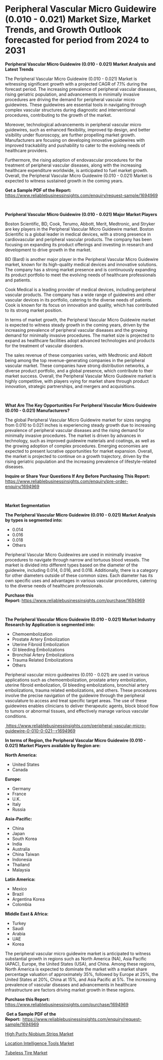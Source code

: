 <p><h1>Peripheral Vascular Micro Guidewire (0.010 - 0.021) Market Size, Market Trends, and Growth Outlook forecasted for period from 2024 to 2031</h1></p><p><strong>Peripheral Vascular Micro Guidewire (0.010 - 0.021) Market Analysis and Latest Trends</strong></p>
<p><p>The Peripheral Vascular Micro Guidewire (0.010 - 0.021) Market is witnessing significant growth with a projected CAGR of 7.1% during the forecast period. The increasing prevalence of peripheral vascular diseases, rising geriatric population, and advancements in minimally invasive procedures are driving the demand for peripheral vascular micro guidewires. These guidewires are essential tools in navigating through complex vascular structures during diagnostic and interventional procedures, contributing to the growth of the market.</p><p>Moreover, technological advancements in peripheral vascular micro guidewires, such as enhanced flexibility, improved tip design, and better visibility under fluoroscopy, are further propelling market growth. Manufacturers are focusing on developing innovative guidewires with improved trackability and pushability to cater to the evolving needs of healthcare providers.</p><p>Furthermore, the rising adoption of endovascular procedures for the treatment of peripheral vascular diseases, along with the increasing healthcare expenditure worldwide, is anticipated to fuel market growth. Overall, the Peripheral Vascular Micro Guidewire (0.010 - 0.021) Market is expected to witness sustained growth in the coming years.</p></p>
<p><strong>Get a Sample PDF of the Report:&nbsp;</strong> <a href="https://www.reliablebusinessinsights.com/enquiry/request-sample/1694969">https://www.reliablebusinessinsights.com/enquiry/request-sample/1694969</a></p>
<p>&nbsp;</p>
<p><strong>Peripheral Vascular Micro Guidewire (0.010 - 0.021) Major Market Players</strong></p>
<p><p>Boston Scientific, BD, Cook, Terumo, Abbott, Merit, Medtronic, and Stryker are key players in the Peripheral Vascular Micro Guidewire market. Boston Scientific is a global leader in medical devices, with a strong presence in cardiovascular and peripheral vascular products. The company has been focusing on expanding its product offerings and investing in research and development to drive growth in the market.</p><p>BD (Bard) is another major player in the Peripheral Vascular Micro Guidewire market, known for its high-quality medical devices and innovative solutions. The company has a strong market presence and is continuously expanding its product portfolio to meet the evolving needs of healthcare professionals and patients.</p><p>Cook Medical is a leading provider of medical devices, including peripheral vascular products. The company has a wide range of guidewires and other vascular devices in its portfolio, catering to the diverse needs of patients. Cook is known for its focus on innovation and quality, which has contributed to its strong market position.</p><p>In terms of market growth, the Peripheral Vascular Micro Guidewire market is expected to witness steady growth in the coming years, driven by the increasing prevalence of peripheral vascular diseases and the growing demand for minimally invasive procedures. The market size is projected to expand as healthcare facilities adopt advanced technologies and products for the treatment of vascular disorders.</p><p>The sales revenue of these companies varies, with Medtronic and Abbott being among the top revenue-generating companies in the peripheral vascular market. These companies have strong distribution networks, a diverse product portfolio, and a global presence, which contribute to their market success. Overall, the Peripheral Vascular Micro Guidewire market is highly competitive, with players vying for market share through product innovation, strategic partnerships, and mergers and acquisitions.</p></p>
<p>&nbsp;</p>
<p><strong>What Are The Key Opportunities For Peripheral Vascular Micro Guidewire (0.010 - 0.021) Manufacturers?</strong></p>
<p><p>The global Peripheral Vascular Micro Guidewire market for sizes ranging from 0.010 to 0.021 inches is experiencing steady growth due to increasing prevalence of peripheral vascular diseases and the rising demand for minimally invasive procedures. The market is driven by advances in technology, such as improved guidewire materials and coatings, as well as the growing adoption of complex procedures. Emerging economies are expected to present lucrative opportunities for market expansion. Overall, the market is projected to continue on a growth trajectory, driven by the rising geriatric population and the increasing prevalence of lifestyle-related diseases.</p></p>
<p><strong>Inquire or Share Your Questions If Any Before Purchasing This Report:</strong> <a href="https://www.reliablebusinessinsights.com/enquiry/pre-order-enquiry/1694969">https://www.reliablebusinessinsights.com/enquiry/pre-order-enquiry/1694969</a></p>
<p>&nbsp;</p>
<p><strong>Market Segmentation</strong></p>
<p><strong>The Peripheral Vascular Micro Guidewire (0.010 - 0.021) Market Analysis by types is segmented into:</strong></p>
<p><ul><li>0.014</li><li>0.016</li><li>0.018</li><li>Others</li></ul></p>
<p><p>Peripheral Vascular Micro Guidewires are used in minimally invasive procedures to navigate through narrow and tortuous blood vessels. The market is divided into different types based on the diameter of the guidewire, including 0.014, 0.016, and 0.018. Additionally, there is a category for other diameters outside of these common sizes. Each diameter has its own specific uses and advantages in various vascular procedures, catering to the diverse needs of healthcare professionals.</p></p>
<p><strong>Purchase this Report:&nbsp;</strong><a href="https://www.reliablebusinessinsights.com/purchase/1694969">https://www.reliablebusinessinsights.com/purchase/1694969</a></p>
<p>&nbsp;</p>
<p><strong>The Peripheral Vascular Micro Guidewire (0.010 - 0.021) Market Industry Research by Application is segmented into:</strong></p>
<p><ul><li>Chemoembolization</li><li>Prostate Artery Embolization</li><li>Uterine Fibroid Embolization</li><li>GI bleeding Embolizations</li><li>Bronchial Artery Embolizations</li><li>Trauma Related Embolizations</li><li>Others</li></ul></p>
<p><p>Peripheral vascular micro guidewires (0.010 - 0.021) are used in various applications such as chemoembolization, prostate artery embolization, uterine fibroid embolization, GI bleeding embolizations, bronchial artery embolizations, trauma related embolizations, and others. These procedures involve the precise navigation of the guidewire through the peripheral vasculature to access and treat specific target areas. The use of these guidewires enables clinicians to deliver therapeutic agents, block blood flow to tumors or abnormal tissues, and effectively manage various vascular conditions.</p></p>
<p><a href="https://www.reliablebusinessinsights.com/peripheral-vascular-micro-guidewire-0-010-0-021--r1694969">&nbsp;https://www.reliablebusinessinsights.com/peripheral-vascular-micro-guidewire-0-010-0-021--r1694969</a></p>
<p><strong>In terms of Region, the Peripheral Vascular Micro Guidewire (0.010 - 0.021) Market Players available by Region are:</strong></p>
<p>
    <p> <strong> North America: </strong>
        <ul>
            <li>United States</li>
            <li>Canada</li>
        </ul>
        </p> 
    <p> <strong> Europe: </strong>
        <ul>
            <li>Germany</li>
            <li>France</li>
            <li>U.K.</li>
            <li>Italy</li>
            <li>Russia</li>
        </ul>
        </p> 
    <p> <strong> Asia-Pacific: </strong>
        <ul>
            <li>China</li>
            <li>Japan</li>
            <li>South Korea</li>
            <li>India</li>
            <li>Australia</li>
            <li>China Taiwan</li>
            <li>Indonesia</li>
            <li>Thailand</li>
            <li>Malaysia</li>
        </ul>
        </p> 
    <p> <strong> Latin America: </strong>
        <ul>
            <li>Mexico</li>
            <li>Brazil</li>
            <li>Argentina Korea</li>
            <li>Colombia</li>
        </ul>
        </p> 
    <p> <strong> Middle East & Africa: </strong>
        <ul>
            <li>Turkey</li>
            <li>Saudi</li>
            <li>Arabia</li>
            <li>UAE</li>
            <li>Korea</li>
        </ul>
    </p>
    </p>
<p><p>The peripheral vascular micro guidewire market is anticipated to witness substantial growth in regions such as North America (NA), Asia Pacific (APAC), Europe, the United States (USA), and China. Among these regions, North America is expected to dominate the market with a market share percentage valuation of approximately 35%, followed by Europe at 25%, the United States at 20%, China at 15%, and Asia Pacific at 5%. The increasing prevalence of vascular diseases and advancements in healthcare infrastructure are factors driving market growth in these regions.</p></p>
<p><strong>Purchase this Report: </strong><a href="https://www.reliablebusinessinsights.com/purchase/1694969">https://www.reliablebusinessinsights.com/purchase/1694969</a></p>
<p>&nbsp;<strong>Get a Sample PDF of the Report:&nbsp;&nbsp;</strong><a href="https://www.reliablebusinessinsights.com/enquiry/request-sample/1694969">https://www.reliablebusinessinsights.com/enquiry/request-sample/1694969</a></p>
<p><strong></strong></p>
<p><p><a href="https://medium.com/@richard_ellings/global-high-purity-niobium-strips-industry-research-report-competitive-landscape-market-size-e12eed645053">High Purity Niobium Strips Market</a></p><p><a href="https://medium.com/@tankuser238_5568/location-intelligence-tools-market-analysis-report-global-insights-by-region-type-143e0594bce8">Location Intelligence Tools Market</a></p><p><a href="https://www.linkedin.com/pulse/tubeless-tire-market-size-growth-industry-analysis-segmentation-0nxwc">Tubeless Tire Market</a></p></p>